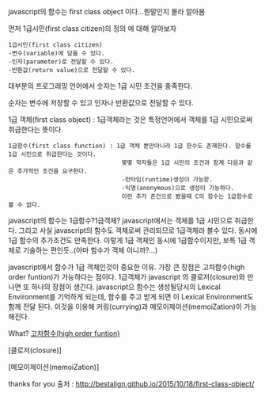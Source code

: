 javascript의 함수는 first class object 이다...뭔말인지 몰라 알아봄

먼저 1급시민(first class citizen)의 정의 에 대해 알아보자
```
1급시민(first class citizen)
-변수(variable)에 담을 수 있다.
-인자(parameter)로 전달할 수 있다.
-반환값(return value)으로 전달할 수 있다.
```
대부분의 프로그래밍 언어에서 숫자는 1급 시민 조건을 충족한다.

순자는 변수에 저장할 수 있고 인자나 반환값으로 전달할 수 있다.

1급 객체(first class object) : 1급객체라는 것은 특정언어에서 객체를 1급 시민으로써 취급한다는  뜻이다.
```
1급함수(first class function) : 1급 객체 뿐만아니라 1급 한수도 존재한다. 함수를 1급 시민으로 취급한다는 것이다.
                                몇몇 학자들은 1급 시민의 조건과 함계 다음과 같은 추가적인 조건을 요구한다.
                                -런타임(runtime)생성이 가능핟.
                                -익명(anonymous)으로 생성이 가능하다.
                                이런 추가 존건으로 봤을때 C의 함수는 1급함수로 볼 수 없다.
```
javascript의 함수는 1급함수?1급객체?
javascript에서는 객체를 1급 시민으로 취급한다. 그리고 사실 javascript의 함수도 객체로써 관리되므로 1급객체라 볼수 있다.
동시에 1급 함수의 추가조건도 만족한다.
이렇게 1급 객체인 동시에 1급함수이지만, 보특 1급 객체로 기술하는 편인듯..(아마 함수가 객체 이니까?...)

javascript에서 함수가 1급 객체인것이 중요한 이유.
가장 큰 장점은 고차함수(high order funtion)가 가능하다는 점이다.
1급객체가 javascript  의 클로저(closure)와 만나면 또 하나의 장점이 생긴다. javascript으 함수는 생성될당시의
Lexical Environment를 기억하게 되는데, 함수를 주고 받게 되면 이 Lexical Environment도 함께 전달 된다.
이것을 이용해 커링(currying)과 메모이제이션(memoiZation)이 가능해진다.

What?
[고차함수(high order funtion)](https://github.com/leedo1982/study/blob/master/JAVASCRIPT/03.HigherOrderFunction-%EA%B3%A0%EC%B0%A8%ED%95%A8%EC%88%98.md)

[클로저(closure)]

[메모이제이션(memoiZation)]



thanks for you
출처 : http://bestalign.github.io/2015/10/18/first-class-object/

